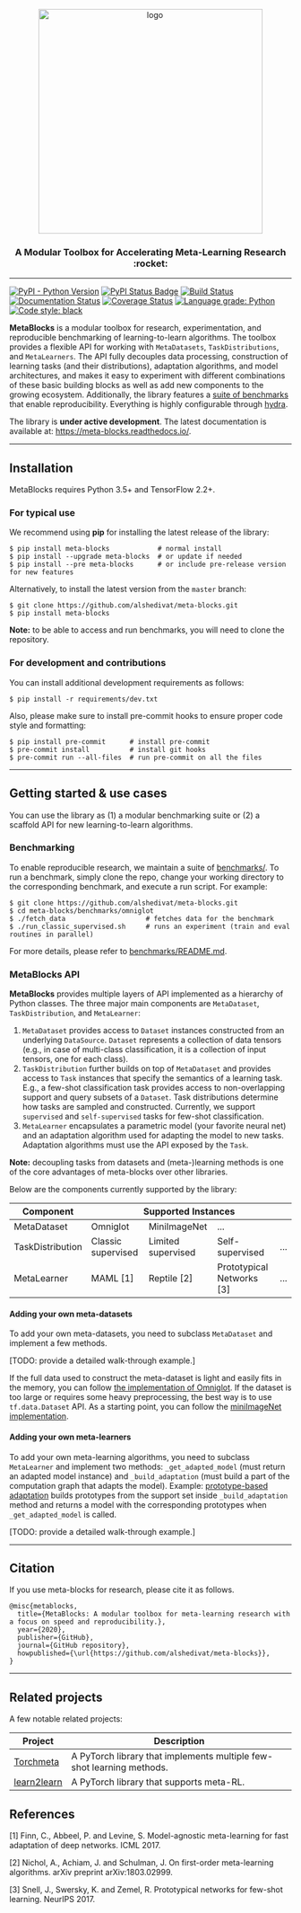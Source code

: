 <p align="center"><img src="https://github.com/alshedivat/meta-blocks/blob/master/docs/_static/img/meta-blocks-2d.png?raw=true" alt="logo" width="400px" /></p>

<h3 align="center">A Modular Toolbox for Accelerating Meta-Learning Research :rocket:</h3>

---

[![PyPI - Python Version](https://img.shields.io/pypi/pyversions/meta-blocks)](https://pypi.org/project/meta-blocks/)
[![PyPI Status Badge](https://badge.fury.io/py/meta-blocks.svg)](https://pypi.org/project/meta-blocks/)
[![Build Status](https://travis-ci.org/alshedivat/meta-blocks.svg?branch=master)](https://travis-ci.org/alshedivat/meta-blocks)
[![Documentation Status](https://readthedocs.org/projects/meta-blocks/badge/?version=latest)](https://meta-blocks.readthedocs.io/en/latest/?badge=latest)
[![Coverage Status](https://coveralls.io/repos/github/alshedivat/meta-blocks/badge.svg?branch=master)](https://coveralls.io/github/alshedivat/meta-blocks?branch=master)
[![Language grade: Python](https://img.shields.io/lgtm/grade/python/g/alshedivat/meta-blocks.svg?logo=lgtm&logoWidth=18)](https://lgtm.com/projects/g/alshedivat/meta-blocks/context:python)
[![Code style: black](https://img.shields.io/badge/code%20style-black-000000.svg)](https://github.com/psf/black)

**MetaBlocks** is a modular toolbox for research, experimentation, and reproducible benchmarking of learning-to-learn algorithms.
The toolbox provides a flexible API for working with `MetaDatasets`, `TaskDistributions`, and `MetaLearners`.
The API fully decouples data processing, construction of learning tasks (and their distributions), adaptation algorithms, and model architectures, and makes it easy to experiment with different combinations of these basic building blocks as well as add new components to the growing ecosystem.
Additionally, the library features a [suite of benchmarks](benchmarks) that enable reproducibility.
Everything is highly configurable through [hydra](https://hydra.cc/).

The library is **under active development**.
The latest documentation is available at: https://meta-blocks.readthedocs.io/.

---

## Installation

MetaBlocks requires Python 3.5+ and TensorFlow 2.2+.

### For typical use

We recommend using **pip** for installing the latest release of the library:
```shell script
$ pip install meta-blocks            # normal install
$ pip install --upgrade meta-blocks  # or update if needed
$ pip install --pre meta-blocks      # or include pre-release version for new features
```

Alternatively, to install the latest version from the `master` branch:
```shell script
$ git clone https://github.com/alshedivat/meta-blocks.git
$ pip install meta-blocks
```

**Note:** to be able to access and run benchmarks, you will need to clone the repository.

### For development and contributions

You can install additional development requirements as follows:
```shell script
$ pip install -r requirements/dev.txt
```

Also, please make sure to install pre-commit hooks to ensure proper code style and formatting:
```shell script
$ pip install pre-commit      # install pre-commit
$ pre-commit install          # install git hooks
$ pre-commit run --all-files  # run pre-commit on all the files
```

---

## Getting started & use cases

You can use the library as (1) a modular benchmarking suite or (2) a scaffold API for new learning-to-learn algorithms.

### Benchmarking

To enable reproducible research, we maintain a suite of [benchmarks/](benchmarks/).
To run a benchmark, simply clone the repo, change your working directory to the corresponding benchmark, and execute a run script.
For example:
```shell script
$ git clone https://github.com/alshedivat/meta-blocks.git
$ cd meta-blocks/benchmarks/omniglot
$ ./fetch_data                    # fetches data for the benchmark
$ ./run_classic_supervised.sh     # runs an experiment (train and eval routines in parallel)
```
For more details, please refer to [benchmarks/README.md](benchmarks/README.md).

### MetaBlocks API

**MetaBlocks** provides multiple layers of API implemented as a hierarchy of Python classes.
The three major main components are `MetaDataset`, `TaskDistribution`, and `MetaLearner`:

1. `MetaDataset` provides access to `Dataset` instances constructed from an underlying `DataSource`.
   `Dataset` represents a collection of data tensors (e.g., in case of multi-class classification, it is a collection of input tensors, one for each class).
2. `TaskDistribution` further builds on top of `MetaDataset` and provides access to `Task` instances that specify the semantics of a learning task.
   E.g., a few-shot classification task provides access to non-overlapping support and query subsets of a `Dataset`.
   Task distributions determine how tasks are sampled and constructed.
   Currently, we support `supervised` and `self-supervised` tasks for few-shot classification.
3. `MetaLearner` encapsulates a parametric model (your favorite neural net) and an adaptation algorithm used for adapting the model to new tasks.
   Adaptation algorithms must use the API exposed by the `Task`.

**Note:** decoupling tasks from datasets and (meta-)learning methods is one of the core advantages of meta-blocks over other libraries.
   
Below are the components currently supported by the library:

<table>
<thead>
<th>Component</th>
<th colspan="4">Supported Instances</th>
</thead>
<tr>
<td>MetaDataset</td>
<td>Omniglot</td>
<td>MiniImageNet</td>
<td colspan="2">...</td>
</tr>
<tr>
<td>TaskDistribution</td>
<td>Classic supervised</td>
<td>Limited supervised</td>
<td>Self-supervised</td>
<td>...</td>
</tr>
<tr>
<td>MetaLearner</td>
<td>MAML [1]</td>
<td>Reptile [2]</td>
<td>Prototypical Networks [3]</td>
<td>...</td>
</tr>
</table>

#### Adding your own meta-datasets

To add your own meta-datasets, you need to subclass `MetaDataset` and implement a few methods.

[TODO: provide a detailed walk-through example.]

If the full data used to construct the meta-dataset is light and easily fits in the memory, you can follow [the implementation of Omniglot](meta_blocks/datasets/omniglot.py).
If the dataset is too large or requires some heavy preprocessing, the best way is to use `tf.data.Dataset` API.
As a starting point, you can follow the [miniImageNet implementation](meta_blocks/datasets/miniimagenet.py).


#### Adding your own meta-learners

To add your own meta-learning algorithms, you need to subclass `MetaLearner` and implement two methods: `_get_adapted_model` (must return an adapted model instance) and `_build_adaptation` (must build a part of the computation graph that adapts the model).
Example: [prototype-based adaptation](meta_blocks/adaptation/proto.py) builds prototypes from the support set inside `_build_adaptation` method and returns a model with the corresponding prototypes when `_get_adapted_model` is called.

[TODO: provide a detailed walk-through example.]

---

## Citation

If you use meta-blocks for research, please cite it as follows.

```
@misc{metablocks,
  title={MetaBlocks: A modular toolbox for meta-learning research with a focus on speed and reproducibility.},
  year={2020},
  publisher={GitHub},
  journal={GitHub repository},
  howpublished={\url{https://github.com/alshedivat/meta-blocks}},
}
```

---

## Related projects

A few notable related projects:

| Project | Description |
| ------- | ----------- |
| [Torchmeta](https://github.com/tristandeleu/pytorch-meta) | A PyTorch library that implements multiple few-shot learning methods. |
| [learn2learn](https://github.com/learnables/learn2learn)  | A PyTorch library that supports meta-RL. |


## References

[1] Finn, C., Abbeel, P. and Levine, S. Model-agnostic meta-learning for fast adaptation of deep networks. ICML 2017.

[2] Nichol, A., Achiam, J. and Schulman, J. On first-order meta-learning algorithms. arXiv preprint arXiv:1803.02999.

[3] Snell, J., Swersky, K. and Zemel, R. Prototypical networks for few-shot learning. NeurIPS 2017.
